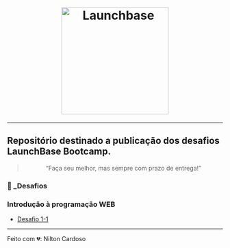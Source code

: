 <h1 align="center">
    <img alt="Launchbase" src="https://ik.imagekit.io/ncytnkhv3p/logo-launchbase_-s6l0Cgh9.png" width="250px" />
</h1>

---

## Repositório destinado a publicação dos desafios LaunchBase Bootcamp.

<blockquote align="center">“Faça seu melhor, mas sempre com prazo de entrega!”</blockquote>



### 🚀 _Desafios

### Introdução à programação WEB

- [Desafio 1-1](#)

---
Feito com 💔: Nilton Cardoso